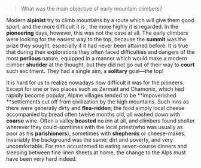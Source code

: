> What was the main objective of early mountain climbers?



Modern **alpinist** try to climb mountains by a route which will give them good sport, and the more difficult it is , the more highly it is regarded. In the **pioneering** days, however, this was not the case at all. The early climbers were looking for the easiest way to the top, because the **summit** was the prize they sought, especially if it had never been attained before. It is true that during their explorations they often faced difficulties and dangers of the most **perilous** nature, equipped in a manner which would make a modern climber **shudder** at the thought, but they did not go out of their way to **court** such excitment. They had a single aim, a **solitary** goal—the top!



It is hard for us to realize nowadays how difficult it was for the pioneers. Except for one or two places such as Zermatt and Chamonix, which had rapidly become popular, Alpine villages tended to be **impoverished **settlements cut off from civilization by the high mountains. Such inns as there were generally dirty and **flea-ridden**; the food simply local cheese accompanied by bread often twelve months old, all washed down with **coarse** wine. Often a valley **boasted** no inn at all, and climbers found shelter wherever they could-somtimes with the local priest(who was usually as poor as his **parishioners**), sometimes with **shepherds** or cheese-makes. Invariably the background was the same: dirt and poverty, and very uncomfortable. For men accustomed to eating seven-course dinners and sleeping between fine linen sheets at home, the change to the Alps must have been very hard indeed.

